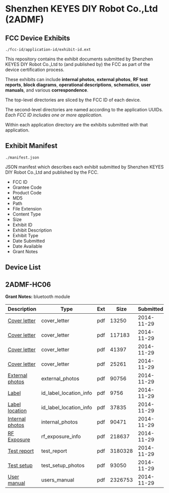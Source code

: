 # Shenzhen KEYES DIY Robot Co.,Ltd (2ADMF)
## FCC Device Exhibits

```
./fcc-id/application-id/exhibit-id.ext
```

This repository contains the exhibit documents submitted by Shenzhen KEYES DIY Robot Co.,Ltd to (and published by) the FCC as part of the device certification process.

These exhibits can include **internal photos**, **external photos**, **RF test reports**, **block diagrams**, **operational descriptions**, **schematics**, **user manuals**, and various **correspondence**.

The top-level directories are sliced by the FCC ID of each device.

The second-level directories are named according to the application UUIDs. *Each FCC ID includes one or more application.*

Within each application directory are the exhibits submitted with that application. 

## Exhibit Manifest

```
./manifest.json
```

JSON manifest which describes each exhibit submitted by Shenzhen KEYES DIY Robot Co.,Ltd and published by the FCC.

- FCC ID
- Grantee Code
- Product Code
- MD5
- Path
- File Extension
- Content Type
- Size
- Exhibit ID
- Exhibit Description
- Exhibit Type
- Date Submitted
- Date Available
- Grant Notes

## Device List
## 2ADMF-HC06
**Grant Notes:** bluetooth module

| Description | Type | Ext | Size | Submitted | Available |
| ----------- | ---- | --- | ---- | --------- | --------- |
| [Cover letter](2ADMF-HC06/ec345d6e8ab0db539d889e09122e45c1/2458761.pdf) | cover_letter | pdf | 13250 | 2014-11-29 | 2014-11-29 |
| [Cover letter](2ADMF-HC06/ec345d6e8ab0db539d889e09122e45c1/2458762.pdf) | cover_letter | pdf | 117183 | 2014-11-29 | 2014-11-29 |
| [Cover letter](2ADMF-HC06/ec345d6e8ab0db539d889e09122e45c1/2458763.pdf) | cover_letter | pdf | 41397 | 2014-11-29 | 2014-11-29 |
| [Cover letter](2ADMF-HC06/ec345d6e8ab0db539d889e09122e45c1/2458764.pdf) | cover_letter | pdf | 25261 | 2014-11-29 | 2014-11-29 |
| [External photos](2ADMF-HC06/ec345d6e8ab0db539d889e09122e45c1/2458765.pdf) | external_photos | pdf | 90756 | 2014-11-29 | 2014-11-29 |
| [Label](2ADMF-HC06/ec345d6e8ab0db539d889e09122e45c1/2458766.pdf) | id_label_location_info | pdf | 9756 | 2014-11-29 | 2014-11-29 |
| [Label location](2ADMF-HC06/ec345d6e8ab0db539d889e09122e45c1/2458767.pdf) | id_label_location_info | pdf | 37835 | 2014-11-29 | 2014-11-29 |
| [Internal photos](2ADMF-HC06/ec345d6e8ab0db539d889e09122e45c1/2458768.pdf) | internal_photos | pdf | 90471 | 2014-11-29 | 2014-11-29 |
| [RF Exposure](2ADMF-HC06/ec345d6e8ab0db539d889e09122e45c1/2458770.pdf) | rf_exposure_info | pdf | 218637 | 2014-11-29 | 2014-11-29 |
| [Test report](2ADMF-HC06/ec345d6e8ab0db539d889e09122e45c1/2458772.pdf) | test_report | pdf | 3180328 | 2014-11-29 | 2014-11-29 |
| [Test setup](2ADMF-HC06/ec345d6e8ab0db539d889e09122e45c1/2458773.pdf) | test_setup_photos | pdf | 93050 | 2014-11-29 | 2014-11-29 |
| [User manual](2ADMF-HC06/ec345d6e8ab0db539d889e09122e45c1/2458774.pdf) | users_manual | pdf | 2326753 | 2014-11-29 | 2014-11-29 |

